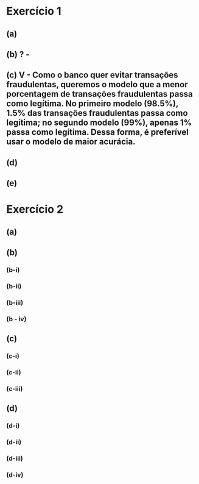 # Exercício 1
## (a)

## (b) ? - 

## (c) V - Como o banco quer evitar transações fraudulentas, queremos o modelo que a menor porcentagem de transações fraudulentas passa como legítima. No primeiro modelo ($98.5\%$), $1.5\%$ das transações fraudulentas passa como legítima; no segundo modelo ($99\%$), apenas $1\%$ passa como legítima. Dessa forma, é preferível usar o modelo de maior acurácia.

## (d)

## (e)

# Exercício 2
## (a)

## (b)

### (b-i)

### (b-ii)

### (b-iii)

### (b - iv)

## (c)

### (c-i)

### (c-ii)

### (c-iii)

## (d)

### (d-i)

### (d-ii)

### (d-iii)

### (d-iv)

